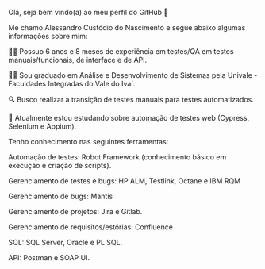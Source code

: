 Olá, seja bem vindo(a) ao meu perfil do GitHub 👋 

Me chamo Alessandro Custódio do Nascimento e segue abaixo algumas informações sobre mim:

🧑‍💼 Possuo 6 anos e 8 meses de experiência em testes/QA em testes manuais/funcionais, de interface e de API.

🧑‍🎓 Sou graduado em Análise e Desenvolvimento de Sistemas pela Univale - Faculdades Integradas do Vale do Ivaí.

🔍 Busco realizar a transição de testes manuais para testes automatizados.

🌱 Atualmente estou estudando sobre automação de testes web (Cypress, Selenium e Appium).

Tenho conhecimento nas seguintes ferramentas:

Automação de testes: Robot Framework (conhecimento básico em execução e criação de scripts).

Gerenciamento de testes e bugs: HP ALM, Testlink, Octane e IBM RQM

Gerenciamento de bugs: Mantis

Gerenciamento de projetos: Jira e Gitlab.

Gerenciamento de requisitos/estórias: Confluence

SQL: SQL Server, Oracle e PL SQL.

API: Postman e SOAP UI.
